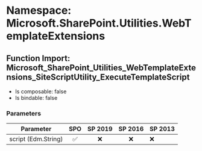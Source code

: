 # Namespace: Microsoft.SharePoint.Utilities.WebTemplateExtensions

## Function Import: Microsoft_SharePoint_Utilities_WebTemplateExtensions_SiteScriptUtility_ExecuteTemplateScript

- Is composable: false
- Is bindable: false

### Parameters

Parameter | SPO | SP 2019 | SP 2016 | SP 2013
----------|:---:|:-------:|:-------:|:-------
script (Edm.String) | ✅ | ❌ | ❌ | ❌